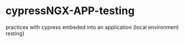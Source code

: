# cypressNGX-APP-testing
practices with cypress embeded into an application (local environment resting)
